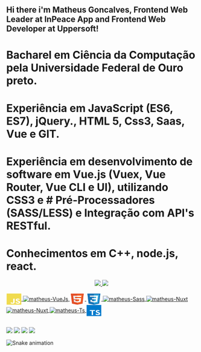 ## Hi there i'm Matheus Goncalves, Frontend Web Leader at InPeace App and Frontend Web Developer at Uppersoft!

# Bacharel em Ciência da Computação pela Universidade Federal de Ouro preto.
# Experiência em JavaScript (ES6, ES7), jQuery., HTML 5, Css3, Saas, Vue e GIT. 
# Experiência em desenvolvimento de software em Vue.js (Vuex, Vue Router, Vue CLI e UI), utilizando CSS3 e # Pré-Processadores (SASS/LESS) e Integração com API's RESTful.
# Conhecimentos em C++, node.js, react.


<div align="center">
  <a href="https://github.com/Matheusgfgl">
  <img height="180em" src="https://github-readme-stats.vercel.app/api?username=matheusgfgl&show_icons=true&theme=dracula&include_all_commits=true&count_private=true"/>
  <img height="180em" src="https://github-readme-stats.vercel.app/api/top-langs/?username=matheusgfgl&layout=compact&langs_count=7&theme=dracula"/>
</div>
<div style="display: inline_block"><br>
  <img align="center" alt="matheus-Js" height="30" width="40" src="https://raw.githubusercontent.com/devicons/devicon/master/icons/javascript/javascript-plain.svg">
  <img align="center" alt="matheus-VueJs" height="30" width="40" src="https://raw.githubusercontent.com/devicons/devicon/blob/master/icons/vuejs/vuejs-original.svg">
  <img align="center" alt="matheus-HTML" height="30" width="40" src="https://raw.githubusercontent.com/devicons/devicon/master/icons/html5/html5-original.svg">
  <img align="center" alt="matheus-CSS" height="30" width="40" src="https://raw.githubusercontent.com/devicons/devicon/master/icons/css3/css3-original.svg">
  <img align="center" alt="matheus-Sass" height="30" width="40" src="https://raw.githubusercontent.com/devicons/devicon/blob/master/icons/sass/sass-original.svg">
  <img align="center" alt="matheus-Nuxt" height="30" width="40" src="https://raw.githubusercontent.com/devicons/devicon/blob/master/icons/nuxtjs/nuxtjs-original.svg">
  <img align="center" alt="matheus-Nuxt" height="30" width="40" src="https://raw.githubusercontent.com/devicons/devicon/blob/master/icons/react/react-original.svg">
  <img align="center" alt="matheus-Ts" height="30" width="40" src="https://raw.githubusercontent.com/devicons/devicon/blob/master/icons/amazonwebservices/amazonwebservices-original.svg">
  <img align="center" alt="matheus-Ts" height="30" width="40" src="https://raw.githubusercontent.com/devicons/devicon/master/icons/typescript/typescript-plain.svg">
 
 
  
  ##
 
<div> 
  <a href="https://discord.gg/matheusgfgl" target="_blank"><img src="https://img.shields.io/badge/Discord-7289DA?style=for-the-badge&logo=discord&logoColor=white" target="_blank"></a> 
  <a href = "mailto:contatomatheusgfgl@gmail.com"><img src="https://img.shields.io/badge/-Gmail-%23333?style=for-the-badge&logo=gmail&logoColor=white" target="_blank"></a>
  <a href="https://www.linkedin.com/in/matheus-ferreira1411" target="_blank"><img src="https://img.shields.io/badge/-LinkedIn-%230077B5?style=for-the-badge&logo=linkedin&logoColor=white" target="_blank"></a> 
  <a href="https://instagram.com/matheusgfgl" target="_blank"><img src="https://img.shields.io/badge/-Instagram-%23E4405F?style=for-the-badge&logo=instagram&logoColor=white" target="_blank"></a>
 
  ![Snake animation](https://github.com/matheusgfgl/matheusgfgl/blob/output/github-contribution-grid-snake.svg)
 
</div>

